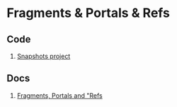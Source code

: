# Fragments & Portals & Refs

## Code

1. [Snapshots project](https://github.com/academind/react-complete-guide-code/tree/09-fragments-portals-refs)

## Docs

1. [Fragments, Portals and "Refs](Fragments%26Portals%26Refs.md)

